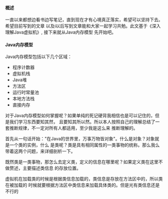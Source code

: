 #### 概述
一直以来都想边看书边写笔记，直到现在才有心境真正落实，希望可以坚持下去。希望目前写到的文章
以及i以后写到文章能和大家一起学习共勉。此文基于《深入理解Java虚拟机》, 接下来就从Java内存模型
先开始吧。

#### Java内存模型
Java内存模型包括以下几个区域：
* 程序计数器
* 虚拟机栈
* Java堆
* 方法区
* 运行时常量池
* 本地方法栈
* 直接内存

对于Java内存模型如何掌握呢？如果单纯的死记硬背我相信也是可以记住的，但是我们学习东西要知其然，
且要知其所以然。所以本人按照自己的理解总结了一套推断规律，不一定对所有人都适用，至少我是这么来
推断理解的。

首先从一句话开始："在Java的世界里，万事万物皆对象"。什么是对象？对象就是一个类的实例，什么
是类呢？类是具有相同属性的一类事物的统称。那么我么带着这两个问题，来详细剖析一下。

既然类是一类事物，那怎么去定义类，定义的信息在哪里呢？如果定义类在这里不做赘述，主要描述类信息
的存放位置。

虚拟机在加载类的时候是根据类信息加载的，类信息是存放在方法区中的，所以类在被加载的
时候就要根据方法区中类信息来加载具体类的。但是光有类信息还是不行的
